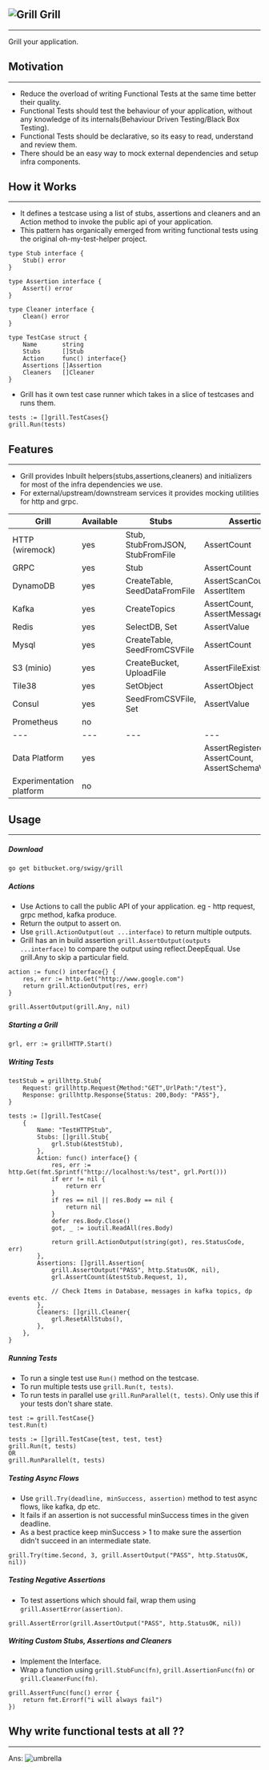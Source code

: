 ![Grill](https://image.flaticon.com/icons/png/128/114/114873.png) **Grill**
---
---
Grill your application.

## Motivation
* * *
* Reduce the overload of writing Functional Tests at the same time better their quality.
* Functional Tests should test the behaviour of your application, without any knowledge of its internals(Behaviour Driven Testing/Black Box Testing).
* Functional Tests should be declarative, so its easy to read, understand and review them.
* There should be an easy way to mock external dependencies and setup infra components.


## How it Works
* * *
* It defines a testcase using a list of stubs, assertions and cleaners and an Action method to invoke the public api of your application.
* This pattern has organically emerged from writing functional tests using the original oh-my-test-helper project.
```
type Stub interface {
	Stub() error
}

type Assertion interface {
	Assert() error
}

type Cleaner interface {
	Clean() error
}

type TestCase struct {
	Name       string
	Stubs      []Stub
	Action     func() interface{}
	Assertions []Assertion
	Cleaners   []Cleaner
}
```

* Grill has it own test case runner which takes in a slice of testcases and runs them.
```	
tests := []grill.TestCases{}
grill.Run(tests)
```

## Features
* * *
* Grill provides Inbuilt helpers(stubs,assertions,cleaners) and initializers for most of the infra dependencies we use.
* For external/upstream/downstream services it provides mocking utilities for http and grpc.


| Grill | Available | Stubs | Assertions  | Cleaners  |
|---|---|---|---|---|
| HTTP (wiremock)| yes | Stub, StubFromJSON, StubFromFile| AssertCount  | ResetAllStubs |
| GRPC | yes | Stub | AssertCount | ResetAllStubs |
| DynamoDB| yes | CreateTable, SeedDataFromFile | AssertScanCount, AssertItem  | DeleteTable |
| Kafka| yes | CreateTopics | AssertCount, AssertMessagePresent | DeleteTopics |
| Redis| yes | SelectDB, Set | AssertValue | FlushDB |
| Mysql| yes | CreateTable, SeedFromCSVFile | AssertCount | DeleteTable |
| S3 (minio)| yes | CreateBucket, UploadFile | AssertFileExists | DeleteBucket, DeleteAllFiles |
| Tile38| yes | SetObject | AssertObject  | FlushDB |
| Consul| yes| SeedFromCSVFile, Set | AssertValue | DeleteAllKeys  |
| Prometheus| no |  |  |  | 
|---|---|---|---|---|
| Data Platform | yes | | AssertRegisteredApps, AssertCount, AssertSchemaValidation | FlushAllEvents | 
| Experimentation platform | no| | | |

 
## Usage 
* * *
##### Download
```
go get bitbucket.org/swigy/grill
```

##### Actions

* Use Actions to call the public API of your application. eg - http request, grpc method, kafka produce.
* Return the output to assert on.
* Use `grill.ActionOutput(out ...interface)` to return multiple outputs.
* Grill has an in build assertion `grill.AssertOutput(outputs ...interface)` to compare the output using reflect.DeepEqual. Use grill.Any to skip a particular field.

```
action := func() interface{} {
    res, err := http.Get("http://www.google.com")
    return grill.ActionOutput(res, err)
}

grill.AssertOutput(grill.Any, nil)
```

##### Starting a Grill
```
grl, err := grillHTTP.Start()
``` 

##### Writing Tests
```
testStub = grillhttp.Stub{
    Request: grillhttp.Request{Method:"GET",UrlPath:"/test"},
    Response: grillhttp.Response{Status: 200,Body: "PASS"},
}

tests := []grill.TestCase{
    {
        Name: "TestHTTPStub",
        Stubs: []grill.Stub{
            grl.Stub(&testStub),
        },
        Action: func() interface{} {
            res, err := http.Get(fmt.Sprintf("http://localhost:%s/test", grl.Port()))
            if err != nil {
                return err
            }
            if res == nil || res.Body == nil {
                return nil
            }
            defer res.Body.Close()
            got, _ := ioutil.ReadAll(res.Body)
    
            return grill.ActionOutput(string(got), res.StatusCode, err)
        },
        Assertions: []grill.Assertion{
            grill.AssertOutput("PASS", http.StatusOK, nil),
            grl.AssertCount(&testStub.Request, 1),
            
            // Check Items in Database, messages in kafka topics, dp events etc.
        },
        Cleaners: []grill.Cleaner{
            grl.ResetAllStubs(),
        },
    },
}
```
##### Running Tests
* To run a single test use `Run()` method on the testcase.
* To run multiple tests use `grill.Run(t, tests)`.
* To run tests in parallel use `grill.RunParallel(t, tests)`. Only use this if your tests don't share state. 
```
test := grill.TestCase{}
test.Run(t)

tests := []grill.TestCase{test, test, test}
grill.Run(t, tests) 
OR
grill.RunParallel(t, tests)
```


##### Testing Async Flows
* Use `grill.Try(deadline, minSuccess, assertion)` method to test async flows, like kafka, dp etc.
* It fails if an assertion is not successful minSuccess times in the given deadline.
* As a best practice keep minSuccess > 1 to make sure the assertion didn't succeed in an intermediate state.
```
grill.Try(time.Second, 3, grill.AssertOutput("PASS", http.StatusOK, nil))
```

##### Testing Negative Assertions
* To test assertions which should fail, wrap them using `grill.AssertError(assertion)`.
```
grill.AssertError(grill.AssertOutput("PASS", http.StatusOK, nil))
```

##### Writing Custom Stubs, Assertions and Cleaners
* Implement the Interface.
* Wrap a function using `grill.StubFunc(fn)`, `grill.AssertionFunc(fn)` or `grill.CleanerFunc(fn)`.
```
grill.AssertFunc(func() error {
    return fmt.Errorf("i will always fail")
}) 

```
## Why write functional tests at all ??
* * *
Ans:
![umbrella](https://media.tenor.com/images/74be340020f6b91b66065b51abae7a76/tenor.gif)

